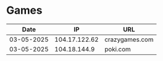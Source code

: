 # Games

Date|IP|URL
-|-|-
03-05-2025 | 104.17.122.62 | crazygames.com
03-05-2025 | 104.18.144.9 | poki.com
